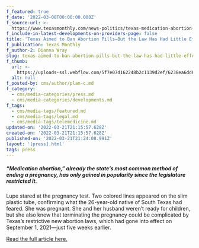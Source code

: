 ```yaml
---
f_featured: true
f_date: '2022-03-08T00:00:00.000Z'
f_source-url: >-
  https://www.texasmonthly.com/news-politics/texas-medication-abortion-pill-ban-ineffective/
f_include-in-latest-developments-on-providers-page: false
title: 'Texas Aimed to Ban Abortion Pills—But the Law Has Had Little Effect '
f_publication: Texas Monthly
f_author-2: Dianna Wray
slug: texas-aimed-to-ban-abortion-pills-but-the-law-has-had-little-effect
f_thumb:
  url: >-
    https://uploads-ssl.webflow.com/5f7e07d162248b2c1139d2ef/6238ea6dd6f43aae70c23dd2_Screen%20Shot%202022-03-21%20at%203.12.36%20PM.png
  alt: null
f_posted-by: cms/author/plan-c.md
f_category:
  - cms/media-categories/press.md
  - cms/media-categories/developments.md
f_tags:
  - cms/media-tags/featured.md
  - cms/media-tags/legal.md
  - cms/media-tags/telemedicine.md
updated-on: '2022-03-21T21:15:57.628Z'
created-on: '2022-03-21T21:15:57.628Z'
published-on: '2022-03-21T21:24:08.991Z'
layout: '[press].html'
tags: press
---
```


##### “Medication abortion,” already the state’s most common method of ending a pregnancy, has only gained in popularity since the legislature restricted it.

Lupe stared at the pregnancy test. Two colored lines appeared on the slim plastic tube, confirming what the 26-year-old native of South Texas had feared. She was pregnant. She and her husband weren’t ready for children, but she also knew that terminating the pregnancy could be complicated by Texas’s restrictive new abortion laws, which had gone into effect on September 1, 2021—just five weeks earlier.

[Read the full article here.](https://www.texasmonthly.com/news-politics/texas-medication-abortion-pill-ban-ineffective/)
